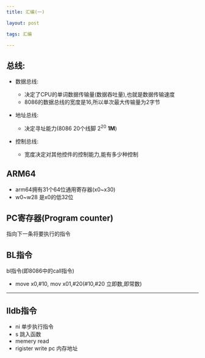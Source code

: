 ```yaml
---
title: 汇编(一)

layout: post

tags: 汇编

---
```


## 总线:
* 数据总线:
	* 决定了CPU的单词数据传输量(数据吞吐量),也就是数据传输速度
	* 8086的数据总线的宽度是16,所以单次最大传输量为2字节
* 地址总线:

	* 决定寻址能力(8086 20个线脚 2<sup>20</sup>  **1M**)

* 控制总线:
	* 宽度决定对其他控件的控制能力,能有多少种控制

	
	
## ARM64
* arm64拥有31个64位通用寄存器(x0~x30)
* w0~w28 是x0的低32位


## PC寄存器(Program counter)
指向下一条将要执行的指令

## BL指令
bl指令(即8086中的call指令)

* move x0,#10, mov x01,#20(#10,#20 立即数,即常数)


---

## lldb指令
* ni 单步执行指令
* s 跳入函数
* memery read  
* rigister write pc 内存地址